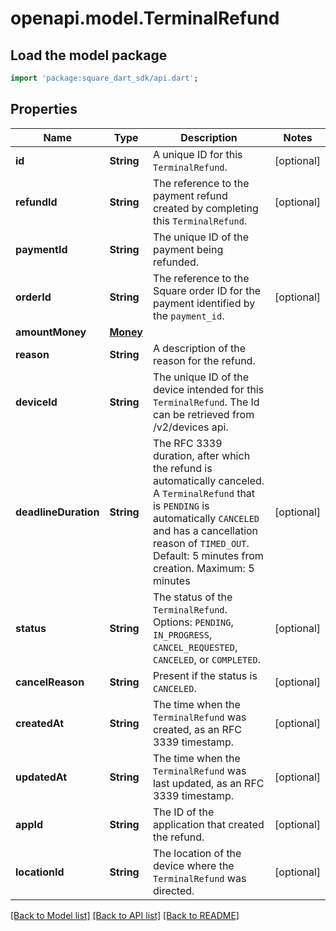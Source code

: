 # openapi.model.TerminalRefund

## Load the model package
```dart
import 'package:square_dart_sdk/api.dart';
```

## Properties
Name | Type | Description | Notes
------------ | ------------- | ------------- | -------------
**id** | **String** | A unique ID for this `TerminalRefund`. | [optional] 
**refundId** | **String** | The reference to the payment refund created by completing this `TerminalRefund`. | [optional] 
**paymentId** | **String** | The unique ID of the payment being refunded. | 
**orderId** | **String** | The reference to the Square order ID for the payment identified by the `payment_id`. | [optional] 
**amountMoney** | [**Money**](Money.md) |  | 
**reason** | **String** | A description of the reason for the refund. | 
**deviceId** | **String** | The unique ID of the device intended for this `TerminalRefund`. The Id can be retrieved from /v2/devices api. | 
**deadlineDuration** | **String** | The RFC 3339 duration, after which the refund is automatically canceled. A `TerminalRefund` that is `PENDING` is automatically `CANCELED` and has a cancellation reason of `TIMED_OUT`.  Default: 5 minutes from creation.  Maximum: 5 minutes | [optional] 
**status** | **String** | The status of the `TerminalRefund`. Options: `PENDING`, `IN_PROGRESS`, `CANCEL_REQUESTED`, `CANCELED`, or `COMPLETED`. | [optional] 
**cancelReason** | **String** | Present if the status is `CANCELED`. | [optional] 
**createdAt** | **String** | The time when the `TerminalRefund` was created, as an RFC 3339 timestamp. | [optional] 
**updatedAt** | **String** | The time when the `TerminalRefund` was last updated, as an RFC 3339 timestamp. | [optional] 
**appId** | **String** | The ID of the application that created the refund. | [optional] 
**locationId** | **String** | The location of the device where the `TerminalRefund` was directed. | [optional] 

[[Back to Model list]](../README.md#documentation-for-models) [[Back to API list]](../README.md#documentation-for-api-endpoints) [[Back to README]](../README.md)



